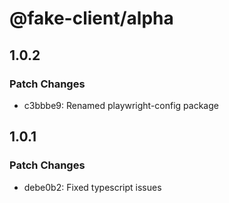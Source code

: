 # @fake-client/alpha

## 1.0.2

### Patch Changes

- c3bbbe9: Renamed playwright-config package

## 1.0.1

### Patch Changes

- debe0b2: Fixed typescript issues
